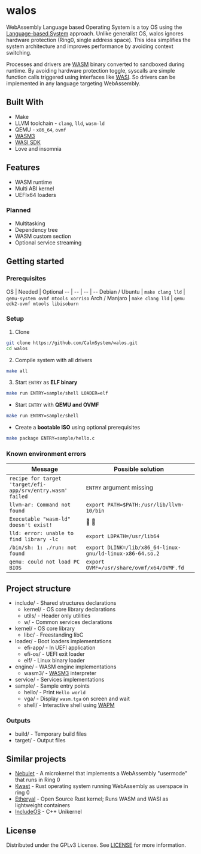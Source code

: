 # walos

WebAssembly Language based Operating System is a toy OS using the [Language-based System](https://en.wikipedia.org/wiki/Language-based_system) approach. Unlike generalist OS, walos ignores hardware protection (Ring0, single address space). This idea simplifies the system architecture and improves performance by avoiding context switching.

Processes and drivers are [WASM](https://webassembly.org/) binary converted to sandboxed during runtime. By avoiding hardware protection toggle, syscalls are simple function calls triggered using interfaces like [WASI](https://wasi.dev/). So drivers can be implemented in any language targeting WebAssembly.

## Built With

* Make
* LLVM toolchain - `clang`, `lld`, `wasm-ld`
* QEMU - `x86_64`, `ovmf`
* [WASM3](https://github.com/wasm3/wasm3)
* [WASI SDK](https://github.com/WebAssembly/wasi-sdk)
* Love and insomnia

## Features

* WASM runtime
* Multi ABI kernel
* UEFIx64 loaders

### Planned

* Multitasking
* Dependency tree
* WASM custom section
* Optional service streaming

## Getting started

### Prerequisites

OS | Needed | Optional
-- | -- | -- | --
Debian / Ubuntu | `make clang lld` | `qemu-system ovmf mtools xorriso`
Arch / Manjaro | `make clang lld` | `qemu edk2-ovmf mtools libisoburn`

### Setup

1. Clone
```sh
git clone https://github.com/CalmSystem/walos.git
cd walos
```
2. Compile system with all drivers
```sh
make all
```
3. Start `ENTRY` as **ELF binary**
```sh
make run ENTRY=sample/shell LOADER=elf
```
* Start `ENTRY` with **QEMU and OVMF**
```sh
make run ENTRY=sample/shell
```
* Create a **bootable ISO** using optional prerequisites
```sh
make package ENTRY=sample/hello.c
```

### Known environment errors

Message | Possible solution
--- | ---
`recipe for target 'target/efi-app/srv/entry.wasm' failed` | `ENTRY` argument missing
`llvm-ar: Command not found` | `export PATH=$PATH:/usr/lib/llvm-10/bin`
`Executable "wasm-ld" doesn't exist!` | 🔼 🔼
`lld: error: unable to find library -lc` | `export LDPATH=/usr/lib64`
`/bin/sh: 1: ./run: not found` | `export DLINK=/lib/x86_64-linux-gnu/ld-linux-x86-64.so.2`
`qemu: could not load PC BIOS` | `export OVMF=/usr/share/ovmf/x64/OVMF.fd`

## Project structure

* include/ - Shared structures declarations
  * kernel/ - OS core library declarations
  * utils/ - Header only utilities
  * w/ - Common services declarations
* kernel/ - OS core library
  * libc/ - Freestanding libC
* loader/ - Boot loaders implementations
  * efi-app/ - In UEFI application
  * efi-os/ - UEFI exit loader
  * elf/ - Linux binary loader
* engine/ - WASM engine implementations
  * wasm3/ - [WASM3](https://github.com/wasm3/wasm3) interpreter
* service/ - Services implementations
* sample/ - Sample entry points
  * hello/ - Print `Hello world`
  * vga/ - Display `wasm.tga` on screen and wait
  * shell/ - Interactive shell using [WAPM](https://wapm.io/)

### Outputs

* build/ - Temporary build files
* target/ - Output files

## Similar projects

* [Nebulet](https://github.com/nebulet/nebulet) - A microkernel that implements a WebAssembly "usermode" that runs in Ring 0
* [Kwast](https://github.com/kwast-os/kwast) - Rust operating system running WebAssembly as userspace in ring 0
* [Etheryal](https://github.com/etheryal/etheryal-kernel) - Open Source Rust kernel; Runs WASM and WASI as lightweight containers
* [IncludeOS](https://github.com/includeos/includeos) - C++ Unikernel

## License

Distributed under the GPLv3 License. See [LICENSE](LICENSE) for more information.